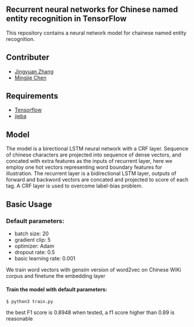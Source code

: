 ## Recurrent neural networks for Chinese named entity recognition in TensorFlow
This repository contains a neural network model for chainese named entity recognition.

## Contributer
- [Jingyuan Zhang](https://github.com/zjy-ucas)
- [Mingjie Chen](https://github.com/superthierry)

## Requirements
- [Tensorflow](https://github.com/tensorflow/tensorflow)
- [jieba](https://github.com/fxsjy/jieba)


## Model
The model is a birectional LSTM neural network with a CRF layer. Sequence of chinese characters are projected into sequence of dense vectors, and concated with extra features as the inputs of recurrent layer, here we employ one hot vectors representing word boundary features for illustration. The recurrent layer is a bidirectional LSTM layer, outputs of forward and backword vectors are concated and projected to score of each tag. A CRF layer is used to overcome label-bias problem.

## Basic Usage

### Default parameters:
- batch size: 20
- gradient clip: 5
- optimizer: Adam
- dropout rate: 0.5
- basic learning rate: 0.001

We train word vectors with gensim version of word2vec on Chinese WiKi corpus and 	finetune the embedding layer
#### Train the model with default parameters:
```shell
$ python3 train.py
```

the best F1 score is 0.8948 when tested, a f1 score higher than 0.89 is reasonable